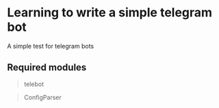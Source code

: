 # Learning to write a simple telegram bot
A simple test for telegram bots
## Required modules
> telebot

> ConfigParser

